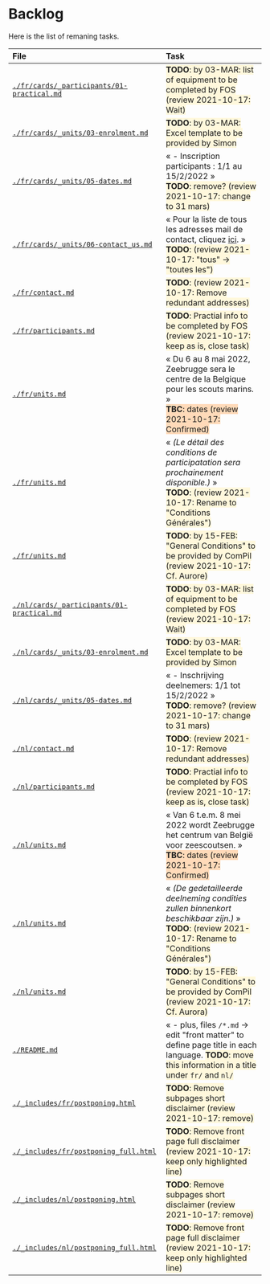 Backlog
=======

Here is the list of remaning tasks.

<!-- START -->
| File | Task |
|:---- |:---- |
| [`./fr/cards/_participants/01-practical.md`](./fr/cards/_participants/01-practical.md) | <span style="background-color:cornsilk">**TODO**: by 03-MAR: list of equipment to be completed by FOS (review 2021-10-17: Wait)</span> |
| [`./fr/cards/_units/03-enrolment.md`](./fr/cards/_units/03-enrolment.md) | <span style="background-color:cornsilk">**TODO**: by 03-MAR: Excel template to be provided by Simon</span> |
| [`./fr/cards/_units/05-dates.md`](./fr/cards/_units/05-dates.md) | « - Inscription participants : 1/1 au 15/2/2022  »<br><span style="background-color:cornsilk">**TODO**: remove? (review 2021-10-17: change to 31 mars)</span> |
| [`./fr/cards/_units/06-contact_us.md`](./fr/cards/_units/06-contact_us.md) | « Pour la liste de tous les adresses mail de contact, cliquez [ici](contact.html). »<br><span style="background-color:cornsilk">**TODO**: (review 2021-10-17: "tous" -> "toutes les")</span> |
| [`./fr/contact.md`](./fr/contact.md) | <span style="background-color:cornsilk">**TODO**: (review 2021-10-17: Remove redundant addresses)</span> |
| [`./fr/participants.md`](./fr/participants.md) | <span style="background-color:cornsilk">**TODO**: Practial info to be completed by FOS (review 2021-10-17: keep as is, close task)</span> |
| [`./fr/units.md`](./fr/units.md) | « Du 6 au 8 mai 2022, Zeebrugge sera le centre de la Belgique pour les scouts marins.  »<br><span style="background-color:peachpuff">**TBC**: dates (review 2021-10-17: Confirmed)</span> |
| [`./fr/units.md`](./fr/units.md) | « _(Le détail des conditions de participatation sera prochainement disponible.)_  »<br><span style="background-color:cornsilk">**TODO**: (review 2021-10-17: Rename to "Conditions Générales")</span> |
| [`./fr/units.md`](./fr/units.md) | <span style="background-color:cornsilk">**TODO**: by 15-FEB: "General Conditions" to be provided by ComPil (review 2021-10-17: Cf. Aurore)</span> |
| [`./nl/cards/_participants/01-practical.md`](./nl/cards/_participants/01-practical.md) | <span style="background-color:cornsilk">**TODO**: by 03-MAR: list of equipment to be completed by FOS (review 2021-10-17: Wait)</span> |
| [`./nl/cards/_units/03-enrolment.md`](./nl/cards/_units/03-enrolment.md) | <span style="background-color:cornsilk">**TODO**: by 03-MAR: Excel template to be provided by Simon</span> |
| [`./nl/cards/_units/05-dates.md`](./nl/cards/_units/05-dates.md) | « - Inschrijving deelnemers: 1/1 tot 15/2/2022  »<br><span style="background-color:cornsilk">**TODO**: remove? (review 2021-10-17: change to 31 mars)</span> |
| [`./nl/contact.md`](./nl/contact.md) | <span style="background-color:cornsilk">**TODO**: (review 2021-10-17: Remove redundant addresses)</span> |
| [`./nl/participants.md`](./nl/participants.md) | <span style="background-color:cornsilk">**TODO**: Practial info to be completed by FOS (review 2021-10-17: keep as is, close task)</span> |
| [`./nl/units.md`](./nl/units.md) | « Van 6 t.e.m. 8 mei 2022 wordt Zeebrugge het centrum van België voor zeescoutsen.  »<br><span style="background-color:peachpuff">**TBC**: dates (review 2021-10-17: Confirmed)</span> |
| [`./nl/units.md`](./nl/units.md) | « _(De gedetailleerde deelneming condities zullen binnenkort beschikbaar zijn.)_  »<br><span style="background-color:cornsilk">**TODO**: (review 2021-10-17: Rename to "Conditions Générales")</span> |
| [`./nl/units.md`](./nl/units.md) | <span style="background-color:cornsilk">**TODO**: by 15-FEB: "General Conditions" to be provided by ComPil (review 2021-10-17: Cf. Aurora)</span> |
| [`./README.md`](./README.md) | « - plus, files `/*.md` &rarr; edit "front matter" to define page title in each language. <span style="background-color:cornsilk">**TODO**: move this information in a title under `fr/` and `nl/`</span> |
| [`./_includes/fr/postponing.html`](./_includes/fr/postponing.html) | <span style="background-color:cornsilk">**TODO**: Remove subpages short disclaimer (review 2021-10-17: remove)</span> |
| [`./_includes/fr/postponing_full.html`](./_includes/fr/postponing_full.html) | <span style="background-color:cornsilk">**TODO**: Remove front page full disclaimer (review 2021-10-17: keep only highlighted line)</span> |
| [`./_includes/nl/postponing.html`](./_includes/nl/postponing.html) | <span style="background-color:cornsilk">**TODO**: Remove subpages short disclaimer (review 2021-10-17: remove)</span> |
| [`./_includes/nl/postponing_full.html`](./_includes/nl/postponing_full.html) | <span style="background-color:cornsilk">**TODO**: Remove front page full disclaimer (review 2021-10-17: keep only highlighted line)</span> |
